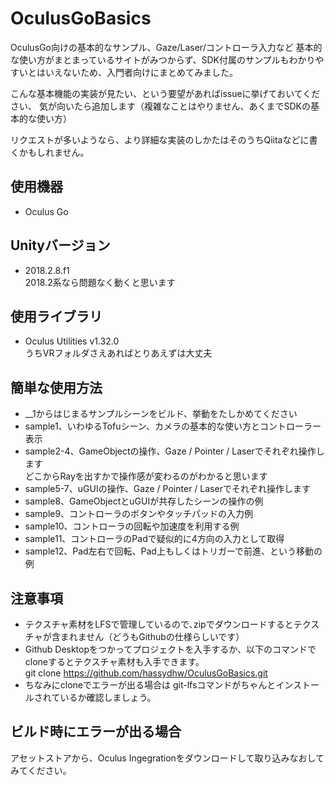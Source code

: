 # OculusGoBasics

OculusGo向けの基本的なサンプル、Gaze/Laser/コントローラ入力など
基本的な使い方がまとまっているサイトがみつからず、SDK付属のサンプルもわかりやすいとはいえないため、入門者向けにまとめてみました。

こんな基本機能の実装が見たい、という要望があればissueに挙げておいてください、
気が向いたら追加します（複雑なことはやりません、あくまでSDKの基本的な使い方）

リクエストが多いようなら、より詳細な実装のしかたはそのうちQiitaなどに書くかもしれません。

## 使用機器
* Oculus Go

## Unityバージョン
* 2018.2.8.f1  
2018.2系なら問題なく動くと思います

## 使用ライブラリ
* Oculus Utilities v1.32.0  
  うちVRフォルダさえあればとりあえずは大丈夫

## 簡単な使用方法
* __1からはじまるサンプルシーンをビルド、挙動をたしかめてください  
* sample1、いわゆるTofuシーン、カメラの基本的な使い方とコントローラー表示  
* sample2-4、GameObjectの操作、Gaze / Pointer / Laserでそれぞれ操作します  
  どこからRayを出すかで操作感が変わるのがわかると思います
* sample5-7、uGUIの操作、Gaze / Pointer / Laserでそれぞれ操作します
* sample8、GameObjectとuGUIが共存したシーンの操作の例
* sample9、コントローラのボタンやタッチパッドの入力例
* sample10、コントローラの回転や加速度を利用する例
* sample11、コントローラのPadで疑似的に4方向の入力として取得
* sample12、Pad左右で回転、Pad上もしくはトリガーで前進、という移動の例

## 注意事項
* テクスチャ素材をLFSで管理しているので､zipでダウンロードするとテクスチャが含まれません（どうもGithubの仕様らしいです）
* Github Desktopをつかってプロジェクトを入手するか、以下のコマンドでcloneするとテクスチャ素材も入手できます。  
git clone https://github.com/hassydhw/OculusGoBasics.git
* ちなみにcloneでエラーが出る場合は git-lfsコマンドがちゃんとインストールされているか確認しましょう。

## ビルド時にエラーが出る場合
アセットストアから、Oculus Ingegrationをダウンロードして取り込みなおしてみてください。



